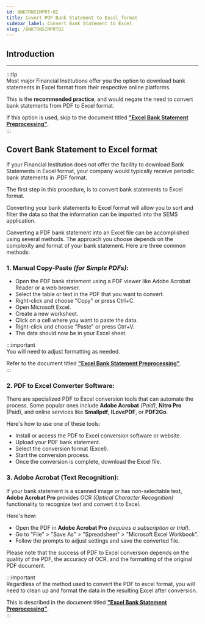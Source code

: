 ```yaml
---
id: BNKTRNSIMPRT-02
title: Covert PDF Bank Statement to Excel format
sidebar_label: Convert Bank Statement to Excel 
slug: /BNKTRNSIMPRT02
---
```

## Introduction
___

:::tip  
Most major Financial Institutions offer you the option to download bank statements in Excel format from their respective online platforms.  

This is the **recommended practice**, and would negate the need to convert bank statements from PDF to Excel format.  

If this option is used, skip to the document titled **["Excel Bank Statement Preprocessing"](https://sense-i.co/docs/BNKTRNSIMPRT03)**.  
:::  

## Covert Bank Statement to Excel format  

If your Financial Institution does not offer the facility to download Bank Statements in Excel format, your company would typically receive periodic bank statements in .PDF format.  

The first step in this procedure, is to convert bank statements to Excel format.  

Converting your bank statements to Excel format will allow you to sort and filter the data so that the information can be imported into the SEMS application.  

Converting a PDF bank statement into an Excel file can be accomplished using several methods. The approach you choose depends on the complexity and format of your bank statement. Here are three common methods:

### 1. Manual Copy-Paste _(for Simple PDFs)_:

- Open the PDF bank statement using a PDF viewer like Adobe Acrobat Reader or a web browser.  
- Select the table or text in the PDF that you want to convert.  
- Right-click and choose "Copy" or press Ctrl+C.  
- Open Microsoft Excel.  
- Create a new worksheet.  
- Click on a cell where you want to paste the data.  
- Right-click and choose "Paste" or press Ctrl+V.  
- The data should now be in your Excel sheet.  

:::important  
You will need to adjust formatting as needed.  

Refer to the document titled **["Excel Bank Statement Preprocessing"](https://sense-i.co/docs/BNKTRNSIMPRT03)**.  
:::  

### 2. PDF to Excel Converter Software:

There are specialized PDF to Excel conversion tools that can automate the process. Some popular ones include **Adobe Acrobat** _(Paid)_, **Nitro Pro** (Paid), and online services like **Smallpdf**, **ILovePDF**, or **PDF2Go**.  

Here's how to use one of these tools:  
- Install or access the PDF to Excel conversion software or website.  
- Upload your PDF bank statement.  
- Select the conversion format (Excel).  
- Start the conversion process.  
- Once the conversion is complete, download the Excel file.  

### 3. Adobe Acrobat (Text Recognition):  

If your bank statement is a scanned image or has non-selectable text, **Adobe Acrobat Pro** provides OCR _(Optical Character Recognition)_ functionality to recognize text and convert it to Excel.  

Here's how:  
- Open the PDF in **Adobe Acrobat Pro** _(requires a subscription or trial)_.  
- Go to "File" > "Save As" > "Spreadsheet" > "Microsoft Excel Workbook".  
- Follow the prompts to adjust settings and save the converted file.  

Please note that the success of PDF to Excel conversion depends on the quality of the PDF, the accuracy of OCR, and the formatting of the original PDF document.  

:::important  
Regardless of the method used to convert the PDF to excel format, you will need to clean up and format the data in the resulting Excel after conversion.  

This is described in the document titled **["Excel Bank Statement Preprocessing"](https://sense-i.co/docs/BNKTRNSIMPRT03)**.  
:::  
